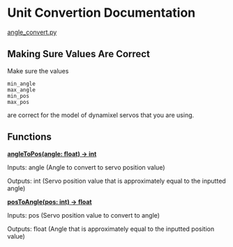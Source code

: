 # Unit Convertion Documentation

[angle_convert.py](/src/robot_parts/utils/angle_convert.py)

## Making Sure Values Are Correct

Make sure the values
```
min_angle
max_angle
min_pos
max_pos
```
are correct for the model of dynamixel servos that you are using.

## Functions

<ins>**angleToPos(angle: float) -> int**</ins>

Inputs: angle (Angle to convert to servo position value)

Outputs: int (Servo position value that is approximately equal to the inputted angle)

<ins>**posToAngle(pos: int) -> float**</ins>

Inputs: pos (Servo position value to convert to angle)

Outputs: float (Angle that is approximately equal to the inputted position value)